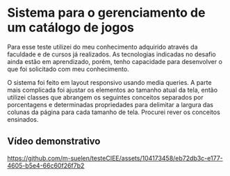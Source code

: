 # Sistema para o gerenciamento de um catálogo de jogos

Para esse teste utilizei do meu conhecimento adquirido através da faculdade e de cursos já realizados. 
As tecnologias indicadas no desafio ainda estão em aprendizado, porém, tenho capacidade para desenvolver 
o que foi solicitado com meu conhecimento. 

O sistema foi feito em layout responsivo usando media queries. A parte mais complicada foi ajustar os elementos ao tamanho atual da tela, então utilizei classes que abrangem os seguintes conceitos separados por porcentagens e determinadas propriedades para delimitar a largura das colunas da página para cada tamanho de tela. Procurei rever os conceitos ensinados. 

## Vídeo demonstrativo

https://github.com/m-suelen/testeCIEE/assets/104173458/eb72db3c-e177-4605-b5e4-66c60f26f7b2


